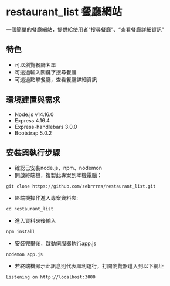 # restaurant_list 餐廳網站
一個簡單的餐廳網站，提供給使用者“搜尋餐廳”、“查看餐廳詳細資訊”
## 特色
- 可以瀏覽餐廳名單
- 可透過輸入關鍵字搜尋餐廳
- 可透過點擊餐廳，查看餐廳詳細資訊

## 環境建置與需求
* Node.js v14.16.0
* Express 4.16.4
* Express-handlebars 3.0.0
* Bootstrap 5.0.2

## 安裝與執行步驟
* 確認已安裝node.js、npm、nodemon
* 開啟終端機，複製此專案到本機電腦：
```
git clone https://github.com/zebrrrra/restaurant_list.git
```
* 終端機操作進入專案資料夾:
```
cd restaurant_list
```
* 進入資料夾後輸入
````
npm install
````
* 安裝完畢後，啟動伺服器執行app.js
````
nodemon app.js
````
* 若終端機顯示此訊息則代表順利運行，打開瀏覽器進入到以下網址
````
Listening on http://localhost:3000
````
